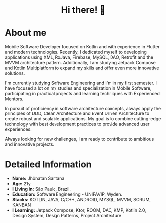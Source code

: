 

<h1 align="center">Hi there! 👋</h1>

# About me

Mobile Software Developer focused on Kotlin and with experience in Flutter and modern technologies. Recently, I dedicated myself to developing applications using XML, RxJava, Firebase, MySQL, DAO, Retrofit and the MVVM architecture pattern. Additionally, I am studying Jetpack Compose and Kotlin Multiplatform to expand my skills and offer even more innovative solutions.

I'm currently studying Software Engineering and I'm in my first semester. I have focused a lot on my studies and specialization in Mobile Software, participating in practical projects and learning techniques with Experienced Mentors.

In pursuit of proficiency in software architecture concepts, always apply the principles of DDD, Clean Architecture and Event Driven Architecture to create robust and scalable applications. My goal is to combine cutting-edge technology with best development practices to provide advanced user experiences.

Always looking for new challenges, I am ready to contribute to ambitious and innovative projects.


# Detailed Information

* **Name:** Jhônatan Santana
* **Age:** 21y
* **I Living in:** São Paulo, Brazil.
* **Education:** Software Engineering - UNIFAVIP, Wyden.
* **Stacks:** KOTLIN, JAVA, C/C++, ANDROID, MYSQL, MVVM, SCRUM, KANBAN
* **I Learning:**  Jetpack Compose, Ktor, ROOM, DAO, KMP, Kotlin 2.0, Design System, Design Patterns, Project Architecture

